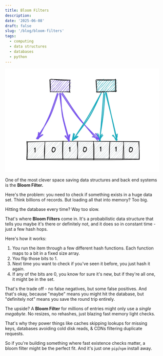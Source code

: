 ```yaml
---
title: Bloom Filters
description:
date: '2025-06-08'
draft: false
slug: '/blog/bloom-filters'
tags:
  - computing
  - data structures
  - databases
  - python
---
```


![Bloom Filter](./bloom-filter.png)

One of the most clever space saving data structures and back end systems is the **Bloom Filter.**

Here's the problem: you need to check if something exists in a huge data set. Think billions of records. But loading all that into memory? Too big.

Hitting the database every time? Way too slow.

That's where **Bloom Filters** come in. It's a probabilistic data structure that tells you maybe it's there or definitely not, and it does so in constant time - just a few hash hops.

Here's how it works:
1) You run the item through a few different hash functions. Each function maps to a bit in a fixed size array.
2) You flip those bits to 1.
3) Next time you want to check if you've seen it before, you just hash it again.
4) If any of the bits are 0, you know for sure it's new, but if they're all one, it might be in the set.

That's the trade off - no false negatives, but some false positives. And that's okay, because "maybe" means you might hit the database, but "definitely not" means you save the round trip entirely.

The upside? A **Bloom Filter** for millions of entries might only use a *single megabyte*. No resizes, no rehashes, just blazing fast memory light checks.

That's why they power things like caches skipping lookups for missing keys, databases avoiding cold disk reads, & CDNs filtering duplicate requests.

So if you're building something where fast existence checks matter, a bloom filter might be the perfect fit. And it's just one `pip`/`npm` install away.
